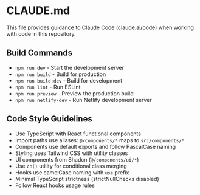 # CLAUDE.md

This file provides guidance to Claude Code (claude.ai/code) when working with code in this repository.

## Build Commands
- `npm run dev` - Start the development server
- `npm run build` - Build for production
- `npm run build:dev` - Build for development
- `npm run lint` - Run ESLint
- `npm run preview` - Preview the production build
- `npm run netlify-dev` - Run Netlify development server

## Code Style Guidelines
- Use TypeScript with React functional components
- Import paths use aliases: `@/components/*` maps to `src/components/*`
- Components use default exports and follow PascalCase naming
- Styling uses Tailwind CSS with utility classes
- UI components from Shadcn (`@/components/ui/*`)
- Use `cn()` utility for conditional class merging
- Hooks use camelCase naming with `use` prefix
- Minimal TypeScript strictness (strictNullChecks disabled)
- Follow React hooks usage rules